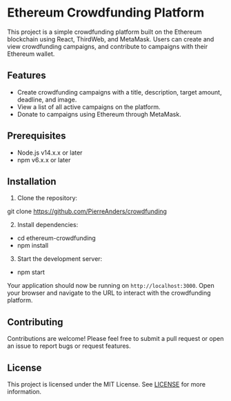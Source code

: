 # Ethereum Crowdfunding Platform

This project is a simple crowdfunding platform built on the Ethereum blockchain using React, ThirdWeb, and MetaMask. Users can create and view crowdfunding campaigns, and contribute to campaigns with their Ethereum wallet.

## Features

- Create crowdfunding campaigns with a title, description, target amount, deadline, and image.
- View a list of all active campaigns on the platform.
- Donate to campaigns using Ethereum through MetaMask.

## Prerequisites

- Node.js v14.x.x or later
- npm v6.x.x or later

## Installation

1. Clone the repository:

git clone https://github.com/PierreAnders/crowdfunding


2. Install dependencies:

- cd ethereum-crowdfunding
- npm install


3. Start the development server:

- npm start


Your application should now be running on `http://localhost:3000`. Open your browser and navigate to the URL to interact with the crowdfunding platform.

## Contributing

Contributions are welcome! Please feel free to submit a pull request or open an issue to report bugs or request features.

## License

This project is licensed under the MIT License. See [LICENSE](LICENSE) for more information.
